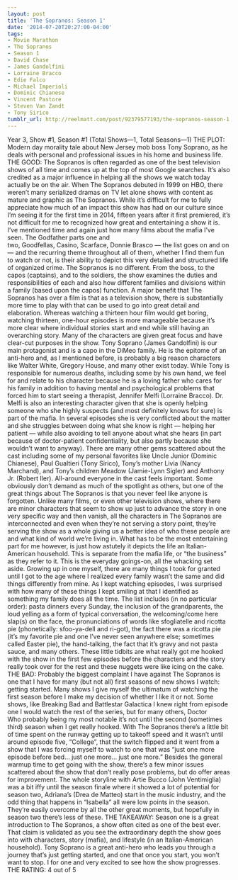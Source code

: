 ```yaml
---
layout: post
title: 'The Sopranos: Season 1'
date: '2014-07-20T20:27:00-04:00'
tags:
- Movie Marathon
- The Sopranos
- Season 1
- David Chase
- James Gandolfini
- Lorraine Bracco
- Edie Falco
- Michael Imperioli
- Dominic Chianese
- Vincent Pastore
- Steven Van Zandt
- Tony Sirico
tumblr_url: http://reelmatt.com/post/92379577193/the-sopranos-season-1
---
```



Year 3, Show #1, Season #1 (Total Shows—1, Total Seasons—1)
THE PLOT: Modern day morality tale about New Jersey mob boss Tony Soprano, as he deals with personal and professional issues in his home and business life.
THE GOOD: The Sopranos is often regarded as one of the best television shows of all time and comes up at the top of most Google searches. It’s also credited as a major influence in helping all the shows we watch today actually be on the air. When The Sopranos debuted in 1999 on HBO, there weren’t many serialized dramas on TV let alone shows with content as mature and graphic as The Sopranos. While it’s difficult for me to fully appreciate how much of an impact this show has had on our culture since I’m seeing it for the first time in 2014, fifteen years after it first premiered, it’s not difficult for me to recognized how great and entertaining a show it is.
I’ve mentioned time and again just how many films about the mafia I’ve seen. The Godfather parts one and two, Goodfellas, Casino, Scarface, Donnie Brasco — the list goes on and on — and the recurring theme throughout all of them, whether I find them fun to watch or not, is their ability to depict this very detailed and structured life of organized crime. The Sopranos is no different. From the boss, to the capos (captains), and to the soldiers, the show examines the duties and responsibilities of each and also how different families and divisions within a family (based upon the capos) function. A major benefit that The Sopranos has over a film is that as a television show, there is substantially more time to play with that can be used to go into great detail and elaboration. Whereas watching a thirteen hour film would get boring, watching thirteen, one-hour episodes is more manageable because it’s more clear where individual stories start and end while still having an overarching story.
Many of the characters are given great focus and have clear-cut purposes in the show. Tony Soprano (James Gandolfini) is our main protagonist and is a capo in the DiMeo family. He is the epitome of an anti-hero and, as I mentioned before, is probably a big reason characters like Walter White, Gregory House, and many other exist today. While Tony is responsible for numerous deaths, including some by his own hand, we feel for and relate to his character because he is a loving father who cares for his family in addition to having mental and psychological problems that forced him to start seeing a therapist, Jennifer Melfi (Lorraine Bracco). Dr. Melfi is also an interesting character given that she is openly helping someone who she highly suspects (and most definitely knows for sure) is part of the mafia. In several episodes she is very conflicted about the matter and she struggles between doing what she know is right — helping her patient — while also avoiding to tell anyone about what she hears (in part because of doctor-patient confidentiality, but also partly because she wouldn’t want to anyway).
There are many other gems scattered about the cast including some of my personal favorites like Uncle Junior (Dominic Chianese), Paul Gualtieri (Tony Sirico), Tony’s mother Livia (Nancy Marchand), and Tony’s children Meadow (Jamie-Lynn Sigler) and Anthony Jr. (Robert Iler). All-around everyone in the cast feels important. Some obviously don’t demand as much of the spotlight as others, but one of the great things about The Sopranos is that you never feel like anyone is forgotten. Unlike many films, or even other television shows, where there are minor characters that seem to show up just to advance the story in one very specific way and then vanish, all the characters in The Sopranos are interconnected and even when they’re not serving a story point, they’re serving the show as a whole giving us a better idea of who these people are and what kind of world we’re living in.
What has to be the most entertaining part for me however, is just how astutely it depicts the life an Italian-American household. This is separate from the mafia life, or “the business” as they refer to it. This is the everyday goings-on, all the whacking set aside. Growing up in one myself, there are many things I took for granted until I got to the age where I realized every family wasn’t the same and did things differently from mine. As I kept watching episodes, I was surprised with how many of these things I kept smiling at that I identified as something my family does all the time. The list includes (in no particular order): pasta dinners every Sunday, the inclusion of the grandparents, the loud yelling as a form of typical conversation, the welcoming/come here slap(s) on the face, the pronunciations of words like sfogliatelle and ricotta pie (phonetically: sfoo-ya-dell and ri-got), the fact there was a ricotta pie (it’s my favorite pie and one I’ve never seen anywhere else; sometimes called Easter pie), the hand-talking, the fact that it’s gravy and not pasta sauce, and many others. These little tidbits are what really got me hooked with the show in the first few episodes before the characters and the story really took over for the rest and these nuggets were like icing on the cake.
THE BAD: Probably the biggest complaint I have against The Sopranos is one that I have for many (but not all) first seasons of new shows I watch: getting started. Many shows I give myself the ultimatum of watching the first season before I make my decision of whether I like it or not. Some shows, like Breaking Bad and Battlestar Galactica I knew right from episode one I would watch the rest of the series, but for many others, Doctor Who probably being my most notable it’s not until the second (sometimes third) season when I get really hooked. With The Sopranos there’s a little bit of time spent on the runway getting up to takeoff speed and it wasn’t until around episode five, “College”, that the switch flipped and it went from a show that I was forcing myself to watch to one that was “just one more episode before bed… just one more… just one more.”
Besides the general warmup time to get going with the show, there’s a few minor issues scattered about the show that don’t really pose problems, but do offer areas for improvement. The whole storyline with Artie Bucco (John Ventimiglia) was a bit iffy until the season finale where it showed a lot of potential for season two, Adriana’s (Drea de Matteo) start in the music industry, and the odd thing that happens in “Isabella” all were low points in the season. They’re easily overcome by all the other great moments, but hopefully in season two there’s less of these.
THE TAKEAWAY: Season one is a great introduction to The Sopranos, a show often cited as one of the best ever. That claim is validated as you see the extraordinary depth the show goes into with characters, story (mafia), and lifestyle (in an Italian-American household). Tony Soprano is a great anti-hero who leads you through a journey that’s just getting started, and one that once you start, you won’t want to stop. I for one and very excited to see how the show progresses.
THE RATING: 4 out of 5
